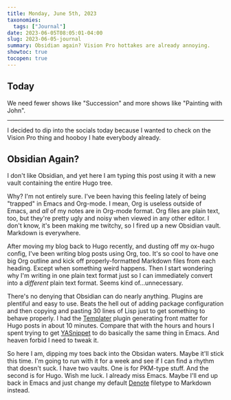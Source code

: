 ```yaml
---
title: Monday, June 5th, 2023
taxonomies:
  tags: ["Journal"]
date: 2023-06-05T08:05:01-04:00
slug: 2023-06-05-journal
summary: Obsidian again? Vision Pro hottakes are already annoying.
showtoc: true
tocopen: true
---
```


## Today
We need fewer shows like "Succession" and more shows like "Painting with John".

---
I decided to dip into the socials today because I wanted to check on the Vision Pro thing and hooboy I hate everybody already.

## Obsidian Again?

I don't like Obsidian, and yet here I am typing this post using it with a new vault containing the entire Hugo tree. 

Why? I'm not entirely sure. I've been having this feeling lately of being "trapped" in Emacs and Org-mode. I mean, Org is useless outside of Emacs, and *all* of my notes are in Org-mode format. Org files are plain text, too, but they're pretty ugly and noisy when viewed in any other editor. I don't know, it's been making me twitchy, so I fired up a new Obsidian vault. Markdown is everywhere.

After moving my blog back to Hugo recently, and dusting off my ox-hugo config, I've been writing blog posts using Org, too. It's so cool to have one big Org outline and kick off properly-formatted Markdown files from each heading. Except when something weird happens. Then I start wondering why I'm writing in one plain text format just so I can immediately convert into a *different* plain text format. Seems kind of...unnecessary.

There's no denying that Obsidian can do nearly anything. Plugins are plentiful and easy to use. Beats the hell out of adding package configuration and then copying and pasting 30 lines of Lisp just to get something to behave properly. I had the [Templater](https://github.com/SilentVoid13/Templater) plugin generating front matter for Hugo posts in about 10 minutes. Compare that with the hours and hours I spent trying to get [YASnippet](https://github.com/joaotavora/yasnippet) to do basically the same thing in Emacs. And heaven forbid I need to tweak it.

So here I am, dipping my toes back into the Obsidan waters. Maybe it'll stick this time. I'm going to run with it for a week and see if I can find a rhythm that doesn't suck. I have two vaults. One is for PKM-type stuff. And the second is for Hugo. Wish me luck. I already miss Emacs. Maybe I'll end up back in Emacs and just change my default [Denote](https://protesilaos.com/emacs/denote) filetype to Markdown instead.



